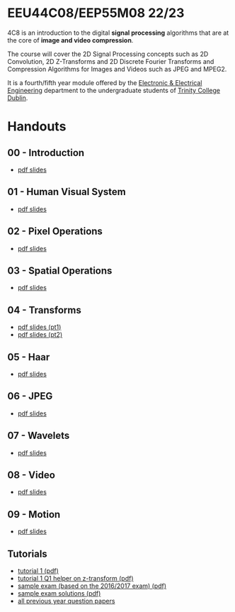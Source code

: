# EEU44C08/EEP55M08 22/23

4C8 is an introduction to the digital **signal processing**
algorithms that are at the core of **image and video compression**.

The course will cover the 2D Signal Processing concepts such as 2D
Convolution, 2D Z-Transforms and 2D Discrete Fourier Transforms and
Compression Algorithms for Images and Videos such as JPEG and MPEG2.

It is a fourth/fifth year module offered by the [Electronic & Electrical
Engineering](https://www.tcd.ie/eleceng/) department to the
undergraduate students of [Trinity College
Dublin](https://www.tcd.ie).

# Handouts

## 00 - Introduction

* [pdf slides](/handouts/handout-00-introduction.pdf)

## 01 - Human Visual System

* [pdf slides](/handouts/handout-01-human-visual-system.pdf)

## 02 - Pixel Operations

* [pdf slides](/handouts/handout-02-pixelops.pdf)

## 03 - Spatial Operations

* [pdf slides](/handouts/handout-03-spatialops.pdf)

## 04 - Transforms

* [pdf slides (pt1)](/handouts/handout-04-xforms-pt1.pdf)
* [pdf slides (pt2)](/handouts/handout-04-xforms-pt2.pdf)

## 05 - Haar 

* [pdf slides](/handouts/handout-05-haar.pdf)

## 06 - JPEG

* [pdf slides](/handouts/handout-06-jpeg.pdf)

## 07 - Wavelets

* [pdf slides](/handouts/handout-07-wavelets.pdf)

## 08 - Video

* [pdf slides](/handouts/handout-08-video.pdf)

## 09 - Motion

* [pdf slides](/handouts/handout-09-motion.pdf)



## Tutorials
* [tutorial 1 (pdf)](/tutorials/tutorial-01.pdf)
* [tutorial 1 Q1 helper on z-transform (pdf)](/tutorials/tutorial-01-helper.pdf)
* [sample exam (based on the 2016/2017 exam) (pdf)](/tutorials/EEC08-sample-exam.pdf)
* [sample exam solutions (pdf)](/tutorials/EE4C08-sample-exam-solution.pdf)
* [all previous year question papers](/tutorials/)


